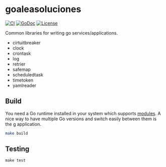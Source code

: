 # goaleasoluciones

[![CI](https://github.com/aleasoluciones/goaleasoluciones/actions/workflows/ci.yml/badge.svg)](https://github.com/aleasoluciones/goaleasoluciones/actions/workflows/ci.yml)
[![GoDoc](https://godoc.org/github.com/aleasoluciones/http2amqp?status.png)](http://godoc.org/github.com/aleasoluciones/http2amqp)
[![License](https://img.shields.io/github/license/aleasoluciones/http2amqp)](https://github.com/aleasoluciones/http2amqp/blob/master/LICENSE)

Common libraries for writing go services/applications.

- cirtuitbreaker
- clock
- crontask
- log
- retrier
- safemap
- scheduledtask
- timetoken
- yamlreader

## Build

You need a Go runtime installed in your system which supports [modules](https://tip.golang.org/doc/go1.16#modules). A nice way to have multiple Go versions and switch easily between them is the [g](https://github.com/stefanmaric/g) application.

```sh
make build
```

## Testing

```
make test
```
